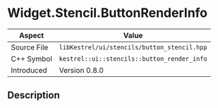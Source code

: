 # Widget.Stencil.ButtonRenderInfo
| Aspect | Value |
| --- | --- |
| Source File | `libKestrel/ui/stencils/button_stencil.hpp` |
| C++ Symbol | `kestrel::ui::stencils::button_render_info` |
| Introduced | Version 0.8.0 |
## Description

